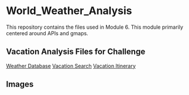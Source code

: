 # World_Weather_Analysis
This repository contains the files used in Module 6.  This module primarily centered around APIs and gmaps.
## Vacation Analysis Files for Challenge
[Weather Database](https://github.com/RudyR32/World_Weather_Analysis/blob/master/Weather_Database.ipynb)
[Vacation Search](https://github.com/RudyR32/World_Weather_Analysis/blob/master/Vacation_Search.ipynb)
[Vacation Itinerary](https://github.com/RudyR32/World_Weather_Analysis/blob/master/Vacation_Itinerary.ipynb)
## Images
